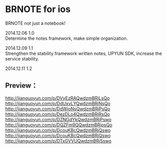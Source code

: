 BRNOTE for ios
=================
BRNOTE not just a notebook! 

2014.12.06 1.0
<br/>
Determine the notes framework, make simple organization.

2014.12.09 1.1
<br/>
Strengthen the stability framework written notes, UPYUN SDK, increase the service stability.

2014.12.11 1.2
<br/>

Preview：
-----------------
http://jianguoyun.com/p/DVyEzRAQwdzmBRiLsQo
<br/>
http://jianguoyun.com/p/DdUxvLYQwdzmBRiNsQo
<br/>
http://jianguoyun.com/p/DdWjoNsQwdzmBRiPsQo
<br/>
http://jianguoyun.com/p/DezDLo4QwdzmBRiRsQo
<br/>
http://jianguoyun.com/p/DZNGdYkQwdzmBRjPswo
<br/>
http://jianguoyun.com/p/DQZFm9QQwdzmBRjpsQo
<br/>
http://jianguoyun.com/p/DcouKBcQwdzmBRjQswo
<br/>
http://jianguoyun.com/p/DcouKBcQwdzmBRjQswo
<br/>
http://jianguoyun.com/p/DTxGVVUQwdzmBRjSswo
<br/>
